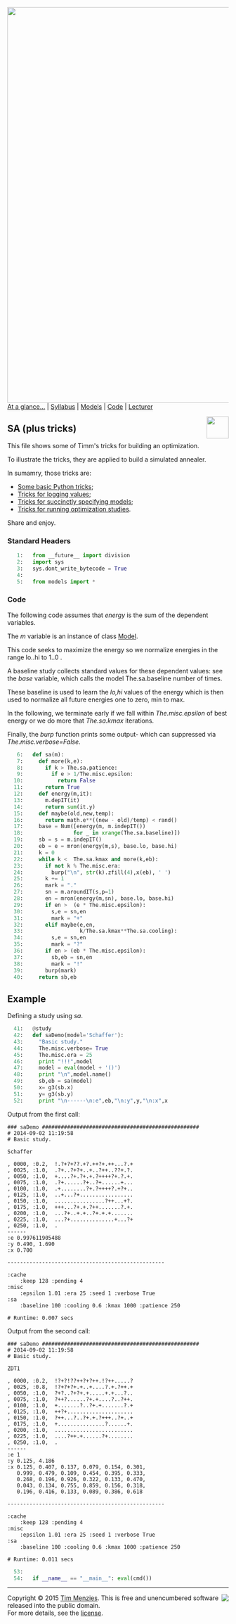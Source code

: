 [<img width=900 src="https://raw.githubusercontent.com/txt/mase/master/img/banner1.png">](https://github.com/txt/mase/blob/master/README.md)   
[At a glance...](https://github.com/txt/mase/blob/master/OVERVIEW.md) |
[Syllabus](https://github.com/txt/mase/blob/master/SYLLABUS.md) |
[Models](https://github.com/txt/mase/blob/master/MODELS.md) |
[Code](https://github.com/txt/mase/tree/master/src) |
[Lecturer](http://menzies.us) 


<a href="sa.py"><img width=50 align=right src="https://raw.githubusercontent.com/txt/mase/master/img/py.png"></a>

## SA (plus tricks)

This file shows some
of Timm's tricks for building an optimization.

To illustrate the tricks, they are applied to 
build a simulated annealer.

In sumamry, those tricks are:

+ [Some basic Python tricks](basepy);
+ [Tricks for logging values](logpy);
+ [Tricks for succinctly specifying models](modelspy);
+ [Tricks for running optimization studies](optimizepy).

Share and enjoy.


### Standard Headers
````python
   1:   from __future__ import division
   2:   import sys
   3:   sys.dont_write_bytecode = True
   4:   
   5:   from models import *
````

### Code

The following code assumes that _energy_ is the 
sum of the dependent variables.

The _m_ variable is an instance of class [Model](modelspy).

This code seeks to maximize the energy
so we normalize energies
in the range lo..hi  to 1..0 .

A baseline study collects standard values for these
dependent values: see the _base_ variable, which calls the
model The.sa.baseline number of times. 

These baseline is
used to learn the _lo,hi_ values of the energy
which is then used to normalize all future energies
one to zero, min to max.

In the following, we terminate early if we fall within
_The.misc.epsilon_ of best energy or we do more
that _The.sa.kmax_ iterations.
 
Finally, the _burp_ function prints some output- which can
suppressed via _The.misc.verbose=False_.

````python
   6:   def sa(m):
   7:     def more(k,e):
   8:       if k > The.sa.patience:
   9:         if e > 1/The.misc.epsilon:
  10:           return False
  11:       return True
  12:     def energy(m,it): 
  13:       m.depIT(it)
  14:       return sum(it.y) 
  15:     def maybe(old,new,temp): 
  16:       return math.e**((new - old)/temp) < rand()  
  17:     base = Num([energy(m, m.indepIT()) 
  18:                for _ in xrange(The.sa.baseline)])
  19:     sb = s = m.indepIT()
  20:     eb = e = mron(energy(m,s), base.lo, base.hi)
  21:     k = 0
  22:     while k <  The.sa.kmax and more(k,eb):
  23:       if not k % The.misc.era: 
  24:         burp("\n", str(k).zfill(4),x(eb), ' ') 
  25:       k += 1
  26:       mark = "."
  27:       sn = m.aroundIT(s,p=1)
  28:       en = mron(energy(m,sn), base.lo, base.hi)
  29:       if en >  (e * The.misc.epsilon):
  30:         s,e = sn,en
  31:         mark = "+"
  32:       elif maybe(e,en, 
  33:                  k/The.sa.kmax**The.sa.cooling):
  34:         s,e = sn,en
  35:         mark = "?"
  36:       if en > (eb * The.misc.epsilon):
  37:         sb,eb = sn,en
  38:         mark = "!"
  39:       burp(mark)
  40:     return sb,eb    
````

## Example

Defining a study using _sa_.

````python
  41:   @study
  42:   def saDemo(model='Schaffer'):
  43:     "Basic study."
  44:     The.misc.verbose= True
  45:     The.misc.era = 25
  46:     print "!!!",model
  47:     model = eval(model + '()')
  48:     print "\n",model.name()
  49:     sb,eb = sa(model)
  50:     x= g3(sb.x)
  51:     y= g3(sb.y)
  52:     print "\n------\n:e",eb,"\n:y",y,"\n:x",x
````

Output from the first call:


    ### saDemo ##################################################
    # 2014-09-02 11:19:58
    # Basic study.
    
    Schaffer
    
    , 0000, :0.2,  !.?+?+??.+?.++?+.++...?.+
    , 0025, :1.0,  .?+..?+?+..+..?++..??+.?.
    , 0050, :1.0,  +....?+.?+.+.?++++?+.?.+.
    , 0075, :1.0,  .?+......?+..?+......+...
    , 0100, :1.0,  .+........?+.?++++?.+?+..
    , 0125, :1.0,  ..+...?+.................
    , 0150, :1.0,  ................?++...+?.
    , 0175, :1.0,  +++...?+.+.?++.......?.+.
    , 0200, :1.0,  ...?+..+.+..?+.+.+.......
    , 0225, :1.0,  ...?+..............+...?+
    , 0250, :1.0,  .
    ------
    :e 0.997611905488 
    :y 0.490, 1.690 
    :x 0.700
    
    --------------------------------------------------
    
    :cache
        :keep 128 :pending 4 
    :misc
        :epsilon 1.01 :era 25 :seed 1 :verbose True 
    :sa
        :baseline 100 :cooling 0.6 :kmax 1000 :patience 250 
    
    # Runtime: 0.007 secs
    
Output from the second call:

    ### saDemo ##################################################
    # 2014-09-02 11:19:58
    # Basic study.
    
    ZDT1
    
    , 0000, :0.2,  !?+?!??++?+?++.!?++.....?
    , 0025, :0.8,  !?+?+?+.+..+....?.+.?++.+
    , 0050, :1.0,  ?+?..?+?+.+.....+.+...?..
    , 0075, :1.0,  ?++?......?+.+....?..?++.
    , 0100, :1.0,  +.......?..?+.+.......?.+
    , 0125, :1.0,  ++?+.....................
    , 0150, :1.0,  ?++...?..?+.+.?+++..?+..+
    , 0175, :1.0,  +...............?......+.
    , 0200, :1.0,  .........................
    , 0225, :1.0,  ....?++.+......?+........
    , 0250, :1.0,  .
    ------
    :e 1 
    :y 0.125, 4.186 
    :x 0.125, 0.407, 0.137, 0.079, 0.154, 0.301, 
       0.999, 0.479, 0.109, 0.454, 0.395, 0.333, 
       0.268, 0.196, 0.926, 0.322, 0.133, 0.470, 
       0.043, 0.134, 0.755, 0.859, 0.156, 0.318, 
       0.196, 0.416, 0.133, 0.089, 0.386, 0.618
    
    --------------------------------------------------
    
    :cache
        :keep 128 :pending 4 
    :misc
        :epsilon 1.01 :era 25 :seed 1 :verbose True 
    :sa
        :baseline 100 :cooling 0.6 :kmax 1000 :patience 250 
    
    # Runtime: 0.011 secs
````python
  53:   
  54:   if __name__ == "__main__": eval(cmd())
````


_________

<img align=right src="https://raw.githubusercontent.com/txt/mase/master/img/pd-icon.png">Copyright © 2015 [Tim Menzies](http://menzies.us).
This is free and unencumbered software released into the public domain.   
For more details, see the [license](https://github.com/txt/mase/blob/master/LICENSE.md).

